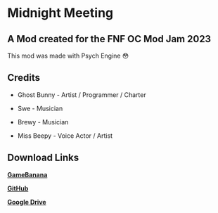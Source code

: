 # Midnight Meeting

## A Mod created for the FNF OC Mod Jam 2023

This mod was made with Psych Engine :flushed:

## Credits

* Ghost Bunny - Artist / Programmer / Charter

* Swe - Musician

* Brewy - Musician

* Miss Beepy - Voice Actor / Artist

## Download Links

**[GameBanana](https://gamebanana.com/mods/459681)**

**[GitHub]()**

**[Google Drive](https://drive.google.com/file/d/1Da3x3-DUGyJzTloNgicToNj36MIadWS1/view)**